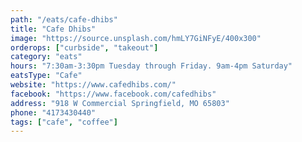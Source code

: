 ```yaml
---
path: "/eats/cafe-dhibs"
title: "Cafe Dhibs"
image: "https://source.unsplash.com/hmLY7GiNFyE/400x300"
orderops: ["curbside", "takeout"]
category: "eats"
hours: "7:30am-3:30pm Tuesday through Friday. 9am-4pm Saturday"
eatsType: "Cafe"
website: "https://www.cafedhibs.com/"
facebook: "https://www.facebook.com/cafedhibs"
address: "918 W Commercial Springfield, MO 65803"
phone: "4173430440"
tags: ["cafe", "coffee"]
---
```


